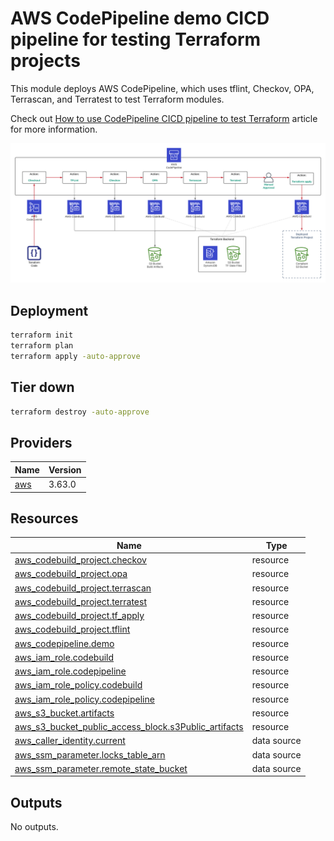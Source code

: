 <!-- BEGIN_TF_DOCS -->

# AWS CodePipeline demo CICD pipeline for testing Terraform projects

This module deploys AWS CodePipeline, which uses tflint, Checkov, OPA, Terrascan, and Terratest to test Terraform modules.

Check out [How to use CodePipeline CICD pipeline to test Terraform](https://hands-on.cloud/how-to-use-codepipeline-cicd-pipeline-to-test-terraform/) article for more information.

![CICD pipeline architecture](img/CICD-pipeline-architecture.png)

## Deployment

```sh
terraform init
terraform plan
terraform apply -auto-approve
```

## Tier down

```sh
terraform destroy -auto-approve
```
## Providers

| Name | Version |
|------|---------|
| <a name="provider_aws"></a> [aws](#provider\_aws) | 3.63.0 |
## Resources

| Name | Type |
|------|------|
| [aws_codebuild_project.checkov](https://registry.terraform.io/providers/hashicorp/aws/latest/docs/resources/codebuild_project) | resource |
| [aws_codebuild_project.opa](https://registry.terraform.io/providers/hashicorp/aws/latest/docs/resources/codebuild_project) | resource |
| [aws_codebuild_project.terrascan](https://registry.terraform.io/providers/hashicorp/aws/latest/docs/resources/codebuild_project) | resource |
| [aws_codebuild_project.terratest](https://registry.terraform.io/providers/hashicorp/aws/latest/docs/resources/codebuild_project) | resource |
| [aws_codebuild_project.tf_apply](https://registry.terraform.io/providers/hashicorp/aws/latest/docs/resources/codebuild_project) | resource |
| [aws_codebuild_project.tflint](https://registry.terraform.io/providers/hashicorp/aws/latest/docs/resources/codebuild_project) | resource |
| [aws_codepipeline.demo](https://registry.terraform.io/providers/hashicorp/aws/latest/docs/resources/codepipeline) | resource |
| [aws_iam_role.codebuild](https://registry.terraform.io/providers/hashicorp/aws/latest/docs/resources/iam_role) | resource |
| [aws_iam_role.codepipeline](https://registry.terraform.io/providers/hashicorp/aws/latest/docs/resources/iam_role) | resource |
| [aws_iam_role_policy.codebuild](https://registry.terraform.io/providers/hashicorp/aws/latest/docs/resources/iam_role_policy) | resource |
| [aws_iam_role_policy.codepipeline](https://registry.terraform.io/providers/hashicorp/aws/latest/docs/resources/iam_role_policy) | resource |
| [aws_s3_bucket.artifacts](https://registry.terraform.io/providers/hashicorp/aws/latest/docs/resources/s3_bucket) | resource |
| [aws_s3_bucket_public_access_block.s3Public_artifacts](https://registry.terraform.io/providers/hashicorp/aws/latest/docs/resources/s3_bucket_public_access_block) | resource |
| [aws_caller_identity.current](https://registry.terraform.io/providers/hashicorp/aws/latest/docs/data-sources/caller_identity) | data source |
| [aws_ssm_parameter.locks_table_arn](https://registry.terraform.io/providers/hashicorp/aws/latest/docs/data-sources/ssm_parameter) | data source |
| [aws_ssm_parameter.remote_state_bucket](https://registry.terraform.io/providers/hashicorp/aws/latest/docs/data-sources/ssm_parameter) | data source |
## Outputs

No outputs.

<!-- END_TF_DOCS -->